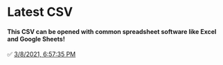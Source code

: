 # Latest CSV
#### This CSV can be opened with common spreadsheet software like Excel and Google Sheets!
✅ [3/8/2021, 6:57:35 PM](https://storage.googleapis.com/ptdp-staging.appspot.com/exports/company_facilities_1615247854299.csv)